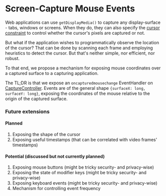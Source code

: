 # Screen-Capture Mouse Events

Web applications can use `getDisplayMedia()` to capture any display-surface - tabs, windows or screens.
When they do, they can also specify the [cursor constraint](https://www.w3.org/TR/screen-capture/#dfn-cursor) to control whether the cursor's pixels are captured or not.

But what if the application wishes to programmatically observe the location of the cursor?
That can be done by scanning each frame and employing heuristics to detect the cursor.
But that's neither simple, nor efficient, nor robust.

To that end, we propose a mechanism for exposing mouse coordinates over a captured surface to a capturing application.

The TL;DR is that we expose an `oncapturedmousechange` EventHandler on [CaptureController](https://www.w3.org/TR/screen-capture/#dom-capturecontroller).
Events are of the general shape `{surfaceX: long, surfaceY: long}`, exposing the coordinates of the mouse relative to the origin of the captured surface.

### Future extensions
#### Planned
1. Exposing the shape of the cursor
2. Exposing useful timestamps (that can be correlated with video frames' timestamps)

#### Potential (discussed but not currently planned)
1. Exposing mouse buttons (might be tricky security- and privacy-wise)
2. Exposing the state of modifier keys (might be tricky security- and privacy-wise)
3. Exposing keyboard events (might be tricky security- and privacy-wise)
4. Mechanism for controlling event frequency
